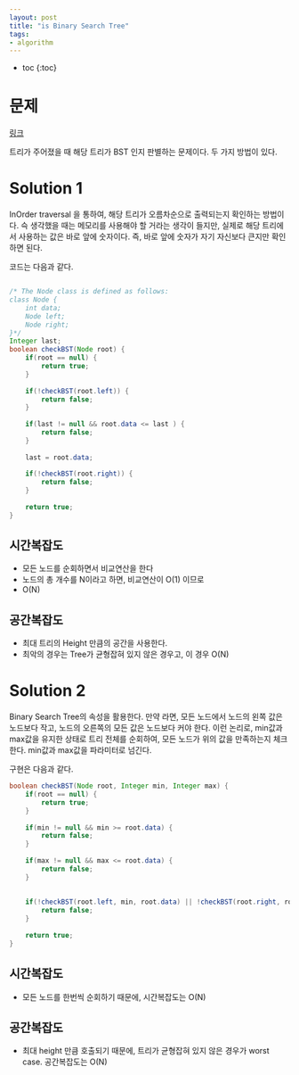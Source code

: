 ```yaml
---
layout: post
title: "is Binary Search Tree"
tags:
- algorithm
---
```


* toc
{:toc}

# 문제
[링크](https://www.hackerrank.com/challenges/is-binary-search-tree/problem)

트리가 주어졌을 때 해당 트리가 BST 인지 판별하는 문제이다. 두 가지 방법이 있다.

# Solution 1
InOrder traversal 을 통하여, 해당 트리가 오름차순으로 출력되는지 확인하는 방법이다. 슥 생각했을 때는 메모리를 사용해야 할 거라는 생각이 들지만, 실제로 해당 트리에서 사용하는 값은 바로 앞에 숫자이다. 즉, 바로 앞에 숫자가 자기 자신보다 큰지만 확인하면 된다.

코드는 다음과 같다.

~~~java

/* The Node class is defined as follows:
class Node {
    int data;
    Node left;
    Node right;
}*/
Integer last;
boolean checkBST(Node root) {
    if(root == null) {
        return true;
    }
    
    if(!checkBST(root.left)) {
        return false;
    }
    
    if(last != null && root.data <= last ) {
        return false;
    }
    
    last = root.data;
    
    if(!checkBST(root.right)) {
        return false;
    }
    
    return true;
}
~~~

## 시간복잡도
- 모든 노드를 순회하면서 비교연산을 한다
- 노드의 총 개수를 N이라고 하면, 비교연산이 O(1) 이므로
- O(N)

## 공간복잡도
- 최대 트리의 Height 만큼의 공간을 사용한다.
- 최악의 경우는 Tree가 균형잡혀 있지 않은 경우고, 이 경우 O(N)

# Solution 2
Binary Search Tree의 속성을 활용한다. 만약 라면, 모든 노드에서 노드의 왼쪽 값은 노드보다 작고, 노드의 오른쪽의 모든 값은 노드보다 커야 한다.
이런 논리로, min값과 max값을 유지한 상태로 트리 전체를 순회하여, 모든 노드가 위의 값을 만족하는지 체크한다. min값과 max값을 파라미터로 넘긴다.

구현은 다음과 같다.

~~~java
boolean checkBST(Node root, Integer min, Integer max) {
    if(root == null) {
        return true;
    }
    
    if(min != null && min >= root.data) {
        return false;
    }
    
    if(max != null && max <= root.data) {
        return false;
    }
    
    
    if(!checkBST(root.left, min, root.data) || !checkBST(root.right, root.data, max)) {
        return false;
    }
    
    return true;   
}
~~~ 

## 시간복잡도
- 모든 노드를 한번씩 순회하기 때문에, 시간복잡도는 O(N)

## 공간복잡도
- 최대 height 만큼 호출되기 때문에, 트리가 균형잡혀 있지 않은 경우가 worst case. 공간복잡도는 O(N)
